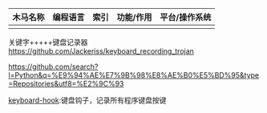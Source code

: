 |木马名称|编程语言|索引|功能/作用|平台/操作系统|
|-------|-------|---|--------|------------|
||||||

关键字+++++键盘记录器
https://github.com/Jackeriss/keyboard_recording_trojan

https://github.com/search?l=Python&q=%E9%94%AE%E7%9B%98%E8%AE%B0%E5%BD%95&type=Repositories&utf8=%E2%9C%93

[keyboard-hook](https://github.com/tengge1/keyboard-hook):键盘钩子，记录所有程序键盘按键
